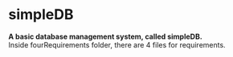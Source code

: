 # simpleDB 

<b> A basic database management system, called simpleDB. </b>       
Inside fourRequirements folder, there are 4 files for requirements.    
